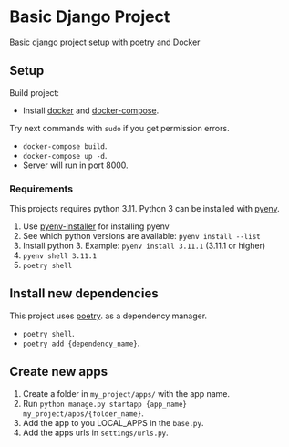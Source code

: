 # Basic Django Project
Basic django project setup with poetry and Docker

## Setup

Build project:
- Install [docker](https://docs.docker.com/engine/install/) and [docker-compose](https://docs.docker.com/compose/install/).

Try next commands with `sudo` if you get permission errors.
- `docker-compose build`.
- `docker-compose up -d`.
- Server will run in port 8000.

### Requirements

This projects requires python 3.11.
Python 3 can be installed with [pyenv](https://github.com/pyenv/pyenv).

1. Use [pyenv-installer](https://github.com/pyenv/pyenv-installer) for installing pyenv
1. See which python versions are available: `pyenv install --list`
1. Install python 3. Example: `pyenv install 3.11.1` (3.11.1 or higher)
1. `pyenv shell 3.11.1`
1. `poetry shell`


## Install new dependencies
This project uses [poetry](https://python-poetry.org/). as a dependency manager.
- `poetry shell`.
- `poetry add {dependency_name}`.


## Create new apps
1) Create a folder in `my_project/apps/` with the app name.
1) Run `python manage.py startapp {app_name} my_project/apps/{folder_name}`.
1) Add the app to you LOCAL_APPS in the `base.py`.
1) Add the apps urls in `settings/urls.py`.



